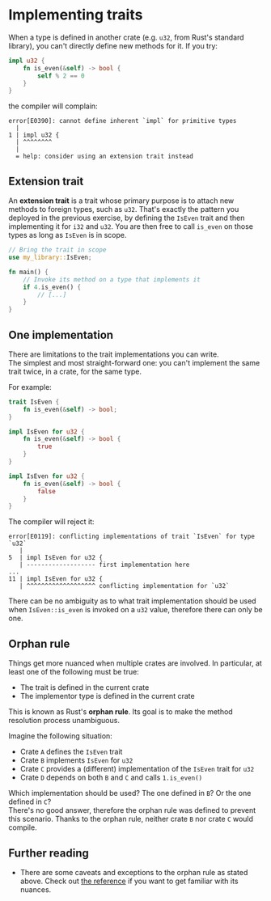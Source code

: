 # Implementing traits

When a type is defined in another crate (e.g. `u32`, from Rust's standard library), you
can't directly define new methods for it. If you try:

```rust
impl u32 {
    fn is_even(&self) -> bool {
        self % 2 == 0
    }
}
```

the compiler will complain:

```text
error[E0390]: cannot define inherent `impl` for primitive types
  |
1 | impl u32 {
  | ^^^^^^^^
  |
  = help: consider using an extension trait instead
```

## Extension trait

An **extension trait** is a trait whose primary purpose is to attach new methods
to foreign types, such as `u32`.
That's exactly the pattern you deployed in the previous exercise, by defining
the `IsEven` trait and then implementing it for `i32` and `u32`. You are then
free to call `is_even` on those types as long as `IsEven` is in scope.

```rust
// Bring the trait in scope
use my_library::IsEven;

fn main() {
    // Invoke its method on a type that implements it
    if 4.is_even() {
        // [...]
    }
}
```

## One implementation

There are limitations to the trait implementations you can write.\
The simplest and most straight-forward one: you can't implement the same trait twice,
in a crate, for the same type.

For example:

```rust
trait IsEven {
    fn is_even(&self) -> bool;
}

impl IsEven for u32 {
    fn is_even(&self) -> bool {
        true
    }
}

impl IsEven for u32 {
    fn is_even(&self) -> bool {
        false
    }
}
```

The compiler will reject it:

```text
error[E0119]: conflicting implementations of trait `IsEven` for type `u32`
   |
5  | impl IsEven for u32 {
   | ------------------- first implementation here
...
11 | impl IsEven for u32 {
   | ^^^^^^^^^^^^^^^^^^^ conflicting implementation for `u32`
```

There can be no ambiguity as to what trait implementation should be used when `IsEven::is_even`
is invoked on a `u32` value, therefore there can only be one.

## Orphan rule

Things get more nuanced when multiple crates are involved.
In particular, at least one of the following must be true:

- The trait is defined in the current crate
- The implementor type is defined in the current crate

This is known as Rust's **orphan rule**. Its goal is to make the method resolution
process unambiguous.

Imagine the following situation:

- Crate `A` defines the `IsEven` trait
- Crate `B` implements `IsEven` for `u32`
- Crate `C` provides a (different) implementation of the `IsEven` trait for `u32`
- Crate `D` depends on both `B` and `C` and calls `1.is_even()`

Which implementation should be used? The one defined in `B`? Or the one defined in `C`?\
There's no good answer, therefore the orphan rule was defined to prevent this scenario.
Thanks to the orphan rule, neither crate `B` nor crate `C` would compile.

## Further reading

- There are some caveats and exceptions to the orphan rule as stated above.
  Check out [the reference](https://doc.rust-lang.org/reference/items/implementations.html#trait-implementation-coherence)
  if you want to get familiar with its nuances.
